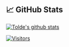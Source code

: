 
## 📈 GitHub Stats 

[![Tolde's github stats](https://github-readme-stats.vercel.app/api?username=ToldeHub)](https://github.com/ToldeHub)

[![Visitors](https://visitor-badge.glitch.me/badge?page_id=yushi1007.ToldeHub)](https://www.toldehub.tk/)
